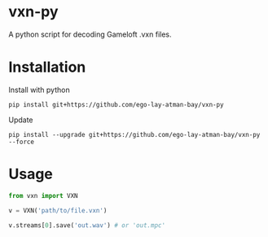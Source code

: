 # vxn-py
 A python script for decoding Gameloft .vxn files.

# Installation

Install with python

```shell
pip install git+https://github.com/ego-lay-atman-bay/vxn-py
```

Update

```shell
pip install --upgrade git+https://github.com/ego-lay-atman-bay/vxn-py --force
```

# Usage

```python
from vxn import VXN

v = VXN('path/to/file.vxn')

v.streams[0].save('out.wav') # or 'out.mpc'
```
